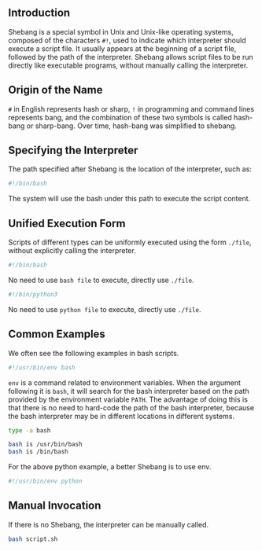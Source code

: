 ## Introduction

Shebang is a special symbol in Unix and Unix-like operating systems, composed of the characters `#!`, used to indicate which interpreter should execute a script file. It usually appears at the beginning of a script file, followed by the path of the interpreter.
Shebang allows script files to be run directly like executable programs, without manually calling the interpreter.

## Origin of the Name

`#` in English represents hash or sharp, `!` in programming and command lines represents bang, and the combination of these two symbols is called hash-bang or sharp-bang. Over time, hash-bang was simplified to shebang.

## Specifying the Interpreter

The path specified after Shebang is the location of the interpreter, such as:

```bash
#!/bin/bash
```

The system will use the bash under this path to execute the script content.

## Unified Execution Form

Scripts of different types can be uniformly executed using the form `./file`, without explicitly calling the interpreter.

```bash
#!/bin/bash
```

No need to use `bash file` to execute, directly use `./file`.

```bash
#!/bin/python3
```

No need to use `python file` to execute, directly use `./file`.

## Common Examples

We often see the following examples in bash scripts.

```bash
#!/usr/bin/env bash
```

`env` is a command related to environment variables.
When the argument following it is `bash`, it will search for the bash interpreter based on the path provided by the environment variable `PATH`.
The advantage of doing this is that there is no need to hard-code the path of the bash interpreter, because the bash interpreter may be in different locations in different systems.

```bash
type -a bash
```

```bash
bash is /usr/bin/bash
bash is /bin/bash
```

For the above python example, a better Shebang is to use env.

```bash
#!/usr/bin/env python
```

## Manual Invocation

If there is no Shebang, the interpreter can be manually called.

```bash
bash script.sh
```
